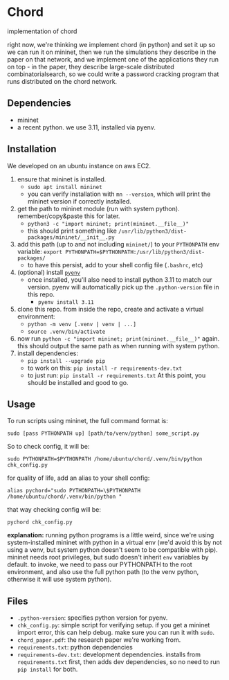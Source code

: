 # Chord
implementation of chord

right now, we're thinking we implement chord (in python) and set it up so we 
can run it on mininet, then we run the simulations they describe in the paper 
on that network, and we implement one of the applications they run on top - in
the paper, they describe large-scale distributed combinatorialsearch, so we 
could write a password cracking program that runs distributed on the chord 
network.

## Dependencies
- mininet
- a recent python. we use 3.11, installed via pyenv.

## Installation
We developed on an ubuntu instance on aws EC2.
1. ensure that mininet is installed.
    - `sudo apt install mininet`
    - you can verify installation with `mn --version`, which will
      print the mininet version if correctly installed.
2. get the path to mininet module (run with system python).
remember/copy&paste this for later.
    - `python3 -c "import mininet; print(mininet.__file__)"`
    - this should print something like 
    `/usr/lib/python3/dist-packages/mininet/__init__.py`
3. add this path (up to and not including `mininet/`) to your `PYTHONPATH`
env variable:
    `export PYTHONPATH=$PYTHONPATH:/usr/lib/python3/dist-packages/`
    - to have this persist, add to your shell config file (`.bashrc`, etc)
4. (optional) install [`pyenv`](https://github.com/pyenv/pyenv)
    - once installed, you'll also need to install python 3.11 to
    match our version. pyenv will automatically pick up the `.python-version`
    file in this repo.
        - `pyenv install 3.11`
5. clone this repo. from inside the repo, create and activate a virtual
environment:
    - `python -m venv [.venv | venv | ...]`
    - `source .venv/bin/activate`
6. now run `python -c "import mininet; print(mininet.__file__)"` again.
this should output the same path as when running with system python.
7. install dependencies:
    - `pip install --upgrade pip`
    - to work on this: `pip install -r requirements-dev.txt`
    - to just run: `pip install -r requirements.txt`
At this point, you should be installed and good to go.

## Usage

To run scripts using mininet, the full command format is:

`sudo [pass PYTHONPATH up] [path/to/venv/python] some_script.py`

So to check config, it will be:

`sudo PYTHONPATH=$PYTHONPATH /home/ubuntu/chord/.venv/bin/python chk_config.py`

for quality of life, add an alias to your shell config:

`alias pychord="sudo PYTHONPATH=\$PYTHONPATH /home/ubuntu/chord/.venv/bin/python "`

that way checking config will be:

`pychord chk_config.py`

**explanation:** running python programs is a little weird, since we're using system-installed
mininet with python in a virtual env (we'd avoid this by not using a venv, but system python
doesn't seem to be compatible with pip). mininet needs root privileges,
but sudo doesn't inherit `env` variables by default. to invoke, we need
to pass our PYTHONPATH to the root environment, and also use the full python
path (to the venv python, otherwise it will use system python).

## Files
- `.python-version`: specifies python version for pyenv.
- `chk_config.py`: simple script for verifying setup. if you get a mininet import error, this can help debug. make sure you can run it with `sudo`.
- `chord_paper.pdf`: the research paper we're working from.
- `requirements.txt`: python dependencies
- `requirements-dev.txt`: development dependencies. installs from `requirements.txt` first, then adds dev dependencies, so no need to run `pip install` for both.

